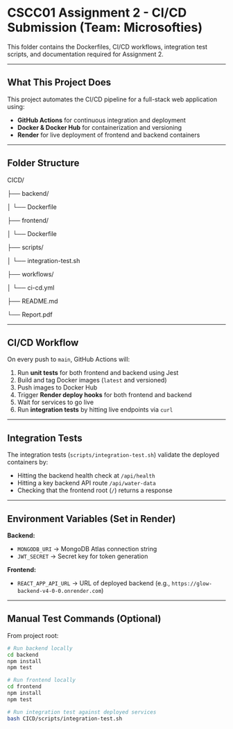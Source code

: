 # CSCC01 Assignment 2 - CI/CD Submission (Team: Microsofties)

This folder contains the Dockerfiles, CI/CD workflows, integration test scripts, and documentation required for Assignment 2.

---

## What This Project Does

This project automates the CI/CD pipeline for a full-stack web application using:

- **GitHub Actions** for continuous integration and deployment
- **Docker & Docker Hub** for containerization and versioning
- **Render** for live deployment of frontend and backend containers

---

## Folder Structure

CICD/

├── backend/

│ └── Dockerfile

├── frontend/

│ └── Dockerfile

├── scripts/

│ └── integration-test.sh

├── workflows/

│ └── ci-cd.yml

├── README.md

└── Report.pdf

---

## CI/CD Workflow

On every push to `main`, GitHub Actions will:

1. Run **unit tests** for both frontend and backend using Jest
2. Build and tag Docker images (`latest` and versioned)
3. Push images to Docker Hub
4. Trigger **Render deploy hooks** for both frontend and backend
5. Wait for services to go live
6. Run **integration tests** by hitting live endpoints via `curl`

---

## Integration Tests

The integration tests (`scripts/integration-test.sh`) validate the deployed containers by:

- Hitting the backend health check at `/api/health`
- Hitting a key backend API route `/api/water-data`
- Checking that the frontend root (`/`) returns a response

---

## Environment Variables (Set in Render)

**Backend:**

- `MONGODB_URI` → MongoDB Atlas connection string
- `JWT_SECRET` → Secret key for token generation

**Frontend:**

- `REACT_APP_API_URL` → URL of deployed backend (e.g., `https://glow-backend-v4-0-0.onrender.com`)

---

## Manual Test Commands (Optional)

From project root:

```bash
# Run backend locally
cd backend
npm install
npm test

# Run frontend locally
cd frontend
npm install
npm test

# Run integration test against deployed services
bash CICD/scripts/integration-test.sh